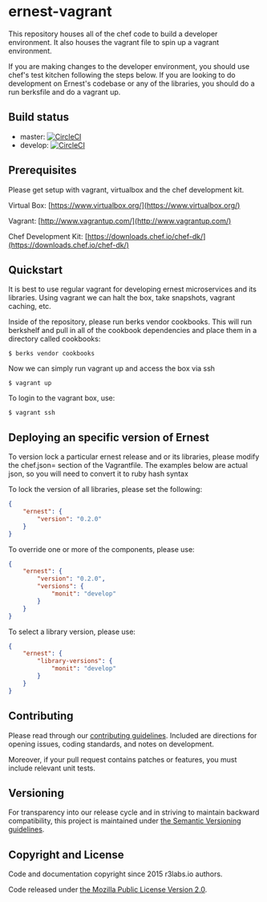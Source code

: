 # ernest-vagrant

This repository houses all of the chef code to build a developer environment.
It also houses the vagrant file to spin up a vagrant environment.

If you are making changes to the developer environment, you should use chef's
test kitchen following the steps below. If you are looking to do development on
Ernest's codebase or any of the libraries, you should do a run berksfile and do
a vagrant up.

## Build status

* master:  [![CircleCI](https://circleci.com/gh/ernestio/ernest-vagrant/tree/master.svg?style=svg)](https://circleci.com/gh/ernestio/ernest-vagrant/tree/master)
* develop: [![CircleCI](https://circleci.com/gh/ernestio/ernest-vagrant/tree/develop.svg?style=svg)](https://circleci.com/gh/ernestio/ernest-vagrant/tree/develop)

## Prerequisites

Please get setup with vagrant, virtualbox and the chef development kit.

Virtual Box: [https://www.virtualbox.org/](https://www.virtualbox.org/)

Vagrant: [http://www.vagrantup.com/](http://www.vagrantup.com/)

Chef Development Kit: [https://downloads.chef.io/chef-dk/](https://downloads.chef.io/chef-dk/)


## Quickstart

It is best to use regular vagrant for developing ernest microservices and its
libraries. Using vagrant we can halt the box, take snapshots, vagrant
caching, etc.

Inside of the repository, please run berks vendor cookbooks. This will run
berkshelf and pull in all of the cookbook dependencies and place them in a
directory called cookbooks:

```
$ berks vendor cookbooks
```

Now we can simply run vagrant up and access the box via ssh

```
$ vagrant up
```

To login to the vagrant box, use:

```
$ vagrant ssh
```

## Deploying an specific version of Ernest

To version lock a particular ernest release and or its libraries, please modify the chef.json= section of the Vagrantfile. The examples below are actual json, so you will need to convert it to ruby hash syntax

To lock the version of all libraries, please set the following:

```json
{
    "ernest": {
        "version": "0.2.0"
    }
}
```

To override one or more of the components, please use:

```json
{
    "ernest": {
        "version": "0.2.0",
        "versions": {
            "monit": "develop"
        }
    }
}
```

To select a library version, please use:

```json
{
    "ernest": {
        "library-versions": {
            "monit": "develop"
        }
    }
}

```

## Contributing

Please read through our
[contributing guidelines](CONTRIBUTING.md).
Included are directions for opening issues, coding standards, and notes on
development.

Moreover, if your pull request contains patches or features, you must include
relevant unit tests.

## Versioning

For transparency into our release cycle and in striving to maintain backward
compatibility, this project is maintained under
[the Semantic Versioning guidelines](http://semver.org/).

## Copyright and License

Code and documentation copyright since 2015 r3labs.io authors.

Code released under
[the Mozilla Public License Version 2.0](LICENSE).
